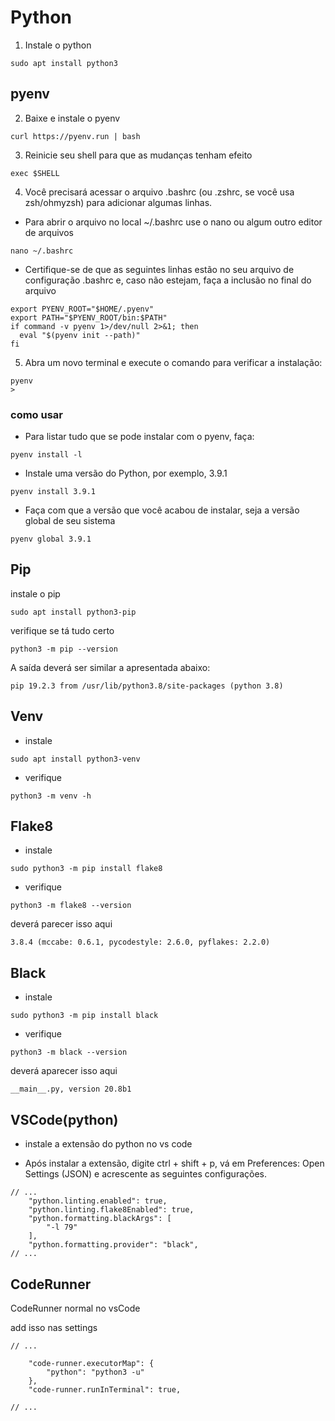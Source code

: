 # Python

1. Instale o python

```
sudo apt install python3
```

## pyenv

2. Baixe e instale o pyenv

```
curl https://pyenv.run | bash
```

3. Reinicie seu shell para que as mudanças tenham efeito

```
exec $SHELL
```

4. Você precisará acessar o arquivo .bashrc (ou .zshrc, se você usa zsh/ohmyzsh) para adicionar algumas linhas.

- Para abrir o arquivo no local ~/.bashrc use o nano ou algum outro editor de arquivos

```
nano ~/.bashrc
```

- Certifique-se de que as seguintes linhas estão no seu arquivo de configuração .bashrc e, caso não estejam, faça a inclusão no final do arquivo

```
export PYENV_ROOT="$HOME/.pyenv"
export PATH="$PYENV_ROOT/bin:$PATH"
if command -v pyenv 1>/dev/null 2>&1; then
  eval "$(pyenv init --path)"
fi
```

5. Abra um novo terminal e execute o comando para verificar a instalação:

```
pyenv
>
```

### como usar

- Para listar tudo que se pode instalar com o pyenv, faça:

```
pyenv install -l
```

- Instale uma versão do Python, por exemplo, 3.9.1

```
pyenv install 3.9.1
```

- Faça com que a versão que você acabou de instalar, seja a versão global de seu sistema

```
pyenv global 3.9.1
```

## Pip

instale o pip

```
sudo apt install python3-pip
```

verifique se tá tudo certo

```
python3 -m pip --version
```

A saída deverá ser similar a apresentada abaixo:

```
pip 19.2.3 from /usr/lib/python3.8/site-packages (python 3.8)
```

## Venv

- instale

```
sudo apt install python3-venv
```

- verifique

```
python3 -m venv -h
```

## Flake8

- instale

```
sudo python3 -m pip install flake8
```

- verifique

```
python3 -m flake8 --version
```

deverá parecer isso aqui

```
3.8.4 (mccabe: 0.6.1, pycodestyle: 2.6.0, pyflakes: 2.2.0)
```

## Black

- instale

```
sudo python3 -m pip install black
```

- verifique

```
python3 -m black --version
```

deverá aparecer isso aqui

```
__main__.py, version 20.8b1
```

## VSCode(python)

- instale a extensão do python no vs code

- Após instalar a extensão, digite ctrl + shift + p, vá em Preferences: Open Settings (JSON) e acrescente as seguintes configurações.

```
// ...
    "python.linting.enabled": true,
    "python.linting.flake8Enabled": true,
    "python.formatting.blackArgs": [
        "-l 79"
    ],
    "python.formatting.provider": "black",
// ...
```

## CodeRunner

CodeRunner normal no vsCode

add isso nas settings

```
// ...

    "code-runner.executorMap": {
        "python": "python3 -u"
    },
    "code-runner.runInTerminal": true,

// ...
```
